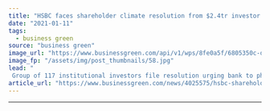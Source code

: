 ```yaml
---
title: "HSBC faces shareholder climate resolution from $2.4tr investor group"
date: "2021-01-11"
tags: 
  - business green
source: "business green"
image_url: "https://www.businessgreen.com/api/v1/wps/8fe0a5f/6805350c-d6ca-4e76-81ca-95eca6373816/4/hsbc1a-185x114.jpg"
image_fp: "/assets/img/post_thumbnails/58.jpg"
lead: "
 Group of 117 institutional investors file resolution urging bank to phase out fossil fuel financing in compliance with the Paris Agreement ..."
article_url: "https://www.businessgreen.com/news/4025575/hsbc-shareholder-climate-resolution-usd-4tr-investor-group"
---
```


---
